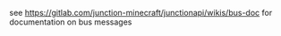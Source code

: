 see https://gitlab.com/junction-minecraft/junctionapi/wikis/bus-doc for documentation on bus messages